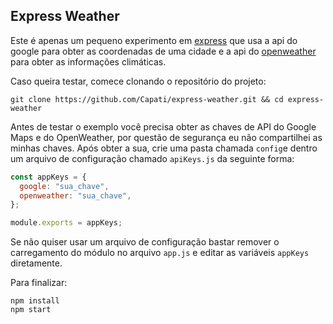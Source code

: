 ## Express Weather

Este é apenas um pequeno experimento em [express](https://github.com/expressjs/express) que usa a api do google para obter as coordenadas de uma cidade e a api do [openweather](http://openweathermap.org/) para obter as informações climáticas.

Caso queira testar, comece clonando o repositório do projeto:

```
git clone https://github.com/Capati/express-weather.git && cd express-weather
```

Antes de testar o exemplo você precisa obter as chaves de API do Google Maps e do OpenWeather, por questão de segurança eu não compartilhei as minhas chaves. Após obter a sua, crie uma pasta chamada `config`e dentro um arquivo de configuração chamado `apiKeys.js` da seguinte forma:

```js
const appKeys = {
  google: "sua_chave",
  openweather: "sua_chave",
};

module.exports = appKeys;
```

Se não quiser usar um arquivo de configuração bastar remover o carregamento do módulo no arquivo `app.js` e editar as variáveis `appKeys` diretamente.

Para finalizar:

```
npm install
npm start
```
